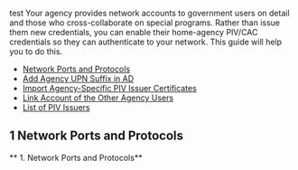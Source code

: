 test
Your agency provides network accounts to government users on detail and those who cross-collaborate on special programs. Rather than issue them new credentials, you can enable their home-agency PIV/CAC credentials so they can authenticate to your network. This guide will help you to do this.

* [Network Ports and Protocols](network-ports-and-protocols)
* [Add Agency UPN Suffix in AD](#domain-controllers)
* [Import Agency-Specific PIV Issuer Certificates](#trust-stores)
* [Link Account of the Other Agency Users](#account-linking)
* [List of PIV Issuers](#list-of-piv-issuers)

## 1 Network Ports and Protocols
** 1. Network Ports and Protocols**


